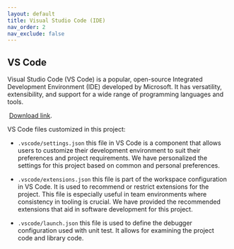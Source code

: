 ```yaml
---
layout: default
title: Visual Studio Code (IDE)
nav_order: 2
nav_exclude: false
---
```


## VS Code

Visual Studio Code (VS Code) is a popular, open-source Integrated Development Environment (IDE) developed by Microsoft. It has versatility, extensibility, and support for a wide range of programming languages and tools.

​
<a href="https://code.visualstudio.com" target="_blank">Download link</a>.
​

VS Code files customized in this project:

- `.vscode/settings.json` this file in VS Code is a component that allows users to customize their development environment to suit their preferences and project requirements. We have personalized the settings for this project based on common and personal preferences.
​
- `.vscode/extensions.json` this file is part of the workspace configuration in VS Code. It is used to recommend or restrict extensions for the project. This file is especially useful in team environments where consistency in tooling is crucial. We have provided the recommended extensions that aid in software development for this project.

- `.vscode/launch.json` this file is used to define the debugger configuration used with unit test. It allows for examining the project code and library code.
